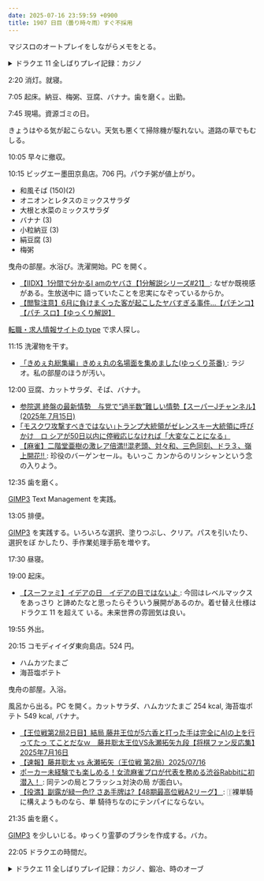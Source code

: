 ```yaml
---
date: 2025-07-16 23:59:59 +0900
title: 1907 日目（曇り時々雨）すぐ不採用
---
```


マジスロのオートプレイをしながらメモをとる。

<details><summary>ドラクエ 11 全しばりプレイ記録：カジノ</summary>
<p>グロッタとソルティコのカジノをはしごする。コインを五十万枚まで増やす。この倍は欲しい。</p>

<p>ソルティコカジノのジャックポットバニーがそろそろ出るかもと言うとき、具体的に何をすれば大当たりになるのか不明だ。
例えばスロットマシンに張り付いていればオールセブンが間もなく出るとでも？</p>
</details>

2:20 消灯。就寝。

7:05 起床。納豆、梅粥、豆腐、バナナ。歯を磨く。出勤。

7:45 現場。資源ゴミの日。

きょうはやる気が起こらない。天気も悪くて掃除機が駆れない。道路の草でもむしる。

10:05 早々に撤収。

10:15 ビッグエー墨田京島店。706 円。パウチ粥が値上がり。

* 和風そば (150)(2)
* オニオンとレタスのミックスサラダ
* 大根と水菜のミックスサラダ
* バナナ (3)
* 小粒納豆 (3)
* 絹豆腐 (3)
* 梅粥

曳舟の部屋。水浴び。洗濯開始。PC を開く。

* [【IIDX】1分間で分かるI amのヤバさ【1分解説シリーズ#21】
  ](https://www.youtube.com/watch?v=DiGAAMINOHw): なぜか既視感がある。生放送中に
  語っていたことを忠実になぞっているからか。
* [【閲覧注意】6月に負けまくった客が起こしたヤバすぎる事件...【パチンコ】【パチ
  スロ】【ゆっくり解説】](https://www.youtube.com/watch?v=ahsT01aYX6c)

[転職・求人情報サイトの type](https://type.jp/) で求人探し。

11:15 洗濯物を干す。

* [「きめぇ丸総集編」きめぇ丸の名場面を集めました(ゆっくり茶番)
  ](https://www.youtube.com/watch?v=F2dY1CKcC7E): ラジオ。私の部屋のほうが汚い。

12:00 豆腐、カットサラダ、そば、バナナ。

* [参院選 終盤の最新情勢　与党で“過半数”難しい情勢【スーパーJチャンネル】(2025年
  7月15日)](https://www.youtube.com/watch?v=C3VhRHQoWrA)
* [｢モスクワ攻撃すべきではない｣トランプ大統領がゼレンスキー大統領に呼びかけ　ロ
  シアが50日以内に停戦応じなければ「大変なことになる」
  ](https://www.youtube.com/watch?v=IW-3LdnlZEM)
* [【麻雀】二階堂亜樹の激レア倍満!!混老頭、対々和、三色同刻、ドラ３、嶺上開花!!
  ](https://www.youtube.com/watch?v=eGp2vLfREyg): 珍役のバーゲンセール。もいっこ
  カンからのリンシャンという念の入りよう。

12:35 歯を磨く。

[GIMP3] Text Management を実践。

13:05 排便。

[GIMP3] を実践する。いろいろな選択、塗りつぶし、クリア。パスを引いたり、選択をぼ
かしたり、手作業処理手筋を増やす。

17:30 昼寝。

19:00 起床。

* [【スーファミ】イデアの日　イデアの目ではないよ
  ](https://www.youtube.com/watch?v=7antjIedPsY): 今回はレベルマックスをあっさり
  と諦めたなと思ったらそういう展開があるのか。着せ替え仕様はドラクエ 11 を超えて
  いる。未来世界の雰囲気は良い。

19:55 外出。

20:15 コモディイイダ東向島店。524 円。

* ハムカツたまご
* 海苔塩ポテト

曳舟の部屋。入浴。

風呂から出る。PC を開く。カットサラダ、ハムカツたまご 254 kcal, 海苔塩ポテト 549
kcal, バナナ。

* [【王位戦第2局2日目】結局 藤井王位が5六香と打った手は完全にAIの上を行ってたっ
  てことだなｗ　藤井聡太王位VS永瀬拓矢九段【将棋ファン反応集】2025年7月16日
  ](https://www.youtube.com/watch?v=c2Yc4NRUJZ0)
* [【速報】藤井聡太 vs 永瀬拓矢（王位戦 第2局）2025/07/16
  ](https://www.youtube.com/watch?v=1vqhW-0zPek)
* [ポーカー未経験でも楽しめる！女流麻雀プロが代表を務める渋谷Rabbitに初潜入！
  ](https://www.youtube.com/watch?v=AjCAbEggG-A): 同テンの局とフラッシュ対決の局
  が面白い。
* [【役満】副露が緑一色!? さあ手牌は?【48期最高位戦A2リーグ】
  ](https://www.youtube.com/watch?v=Gkie-ncNffQ): 🀑裸単騎に構えようものなら、単
  騎待ちなのにテンパイにならない。

21:35 歯を磨く。

[GIMP3] を少しいじる。ゆっくり霊夢のブラシを作成する。バカ。

22:05 ドラクエの時間だ。 

<details><summary>ドラクエ 11 全しばりプレイ記録：カジノ、鍛冶、時のオーブ</summary>
<p>ソルティコでセーブしていたが、こやくカウンターを求めてグロッタに戻る。コイン三万枚と交換。
マジスロを打ちまくる。次に通常スロット。これで 190 万枚に増えた。ついでに称号も三つ増えた。</p>

<p>グリンガムのムチを交換して鍛冶の素材として使用。これで先に進める。
念のため、他の武器で作っていないものも作っておく。杖とツメの素材がないものがある。</p>
</details>

[GIMP3]: <https://docs.gimp.org/3.0/en/>
